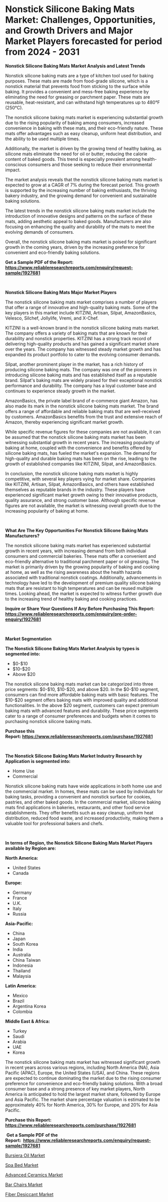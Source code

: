 <p><h1>Nonstick Silicone Baking Mats Market: Challenges, Opportunities, and Growth Drivers and Major Market Players forecasted for period from 2024 - 2031</h1></p><p><strong>Nonstick Silicone Baking Mats Market Analysis and Latest Trends</strong></p>
<p><p>Nonstick silicone baking mats are a type of kitchen tool used for baking purposes. These mats are made from food-grade silicone, which is a nonstick material that prevents food from sticking to the surface while baking. It provides a convenient and mess-free baking experience by eliminating the need for greasing or parchment paper. These mats are reusable, heat-resistant, and can withstand high temperatures up to 480°F (250°C).</p><p>The nonstick silicone baking mats market is experiencing substantial growth due to the rising popularity of baking among consumers, increased convenience in baking with these mats, and their eco-friendly nature. These mats offer advantages such as easy cleanup, uniform heat distribution, and the ability to be used multiple times.</p><p>Additionally, the market is driven by the growing trend of healthy baking, as silicone mats eliminate the need for oil or butter, reducing the calorie content of baked goods. This trend is especially prevalent among health-conscious consumers and those seeking to reduce their environmental impact.</p><p>The market analysis reveals that the nonstick silicone baking mats market is expected to grow at a CAGR of 7% during the forecast period. This growth is supported by the increasing number of baking enthusiasts, the thriving bakery industry, and the growing demand for convenient and sustainable baking solutions.</p><p>The latest trends in the nonstick silicone baking mats market include the introduction of innovative designs and patterns on the surface of these mats, adding aesthetic appeal to baked goods. Manufacturers are also focusing on enhancing the quality and durability of the mats to meet the evolving demands of consumers.</p><p>Overall, the nonstick silicone baking mats market is poised for significant growth in the coming years, driven by the increasing preference for convenient and eco-friendly baking solutions.</p></p>
<p><strong>Get a Sample PDF of the Report:&nbsp; <a href="https://www.reliableresearchreports.com/enquiry/request-sample/1927681">https://www.reliableresearchreports.com/enquiry/request-sample/1927681</a></strong></p>
<p>&nbsp;</p>
<p><strong>Nonstick Silicone Baking Mats Major Market Players</strong></p>
<p><p>The nonstick silicone baking mats market comprises a number of players that offer a range of innovative and high-quality baking mats. Some of the key players in this market include KITZINI, Artisan, Silpat, AmazonBasics, Velesco, Silchef, Jollylife, Vremi, and X-Chef.</p><p>KITZINI is a well-known brand in the nonstick silicone baking mats market. The company offers a variety of baking mats that are known for their durability and nonstick properties. KITZINI has a strong track record of delivering high-quality products and has gained a significant market share over the years. The company has witnessed steady market growth and has expanded its product portfolio to cater to the evolving consumer demands.</p><p>Silpat, another prominent player in the market, has a rich history of producing silicone baking mats. The company was one of the pioneers in introducing silicone baking mats and has established itself as a reputable brand. Silpat's baking mats are widely praised for their exceptional nonstick performance and durability. The company has a loyal customer base and continues to experience steady growth in the market.</p><p>AmazonBasics, the private label brand of e-commerce giant Amazon, has also made its mark in the nonstick silicone baking mats market. The brand offers a range of affordable and reliable baking mats that are well-received by customers. AmazonBasics benefits from the trust and extensive reach of Amazon, thereby experiencing significant market growth.</p><p>While specific revenue figures for these companies are not available, it can be assumed that the nonstick silicone baking mats market has been witnessing substantial growth in recent years. The increasing popularity of baking at home, coupled with the convenience and benefits offered by silicone baking mats, has fueled the market's expansion. The demand for high-quality and durable baking mats has been on the rise, leading to the growth of established companies like KITZINI, Silpat, and AmazonBasics.</p><p>In conclusion, the nonstick silicone baking mats market is highly competitive, with several key players vying for market share. Companies like KITZINI, Artisan, Silpat, AmazonBasics, and others have established themselves as reputable brands in the industry. These players have experienced significant market growth owing to their innovative products, quality assurance, and strong customer base. Although specific revenue figures are not available, the market is witnessing overall growth due to the increasing popularity of baking at home.</p></p>
<p>&nbsp;</p>
<p><strong>What Are The Key Opportunities For Nonstick Silicone Baking Mats Manufacturers?</strong></p>
<p><p>The nonstick silicone baking mats market has experienced substantial growth in recent years, with increasing demand from both individual consumers and commercial bakeries. These mats offer a convenient and eco-friendly alternative to traditional parchment paper or oil greasing. The market is primarily driven by the growing popularity of baking and cooking at home, as well as the rising awareness about the health hazards associated with traditional nonstick coatings. Additionally, advancements in technology have led to the development of premium quality silicone baking mats that are resistant to high temperatures and can be reused multiple times. Looking ahead, the market is expected to witness further growth due to the increasing trend of healthy baking and cooking practices.</p></p>
<p><strong>Inquire or Share Your Questions If Any Before Purchasing This Report: <a href="https://www.reliableresearchreports.com/enquiry/pre-order-enquiry/1927681">https://www.reliableresearchreports.com/enquiry/pre-order-enquiry/1927681</a></strong></p>
<p>&nbsp;</p>
<p><strong>Market Segmentation</strong></p>
<p><strong>The Nonstick Silicone Baking Mats Market Analysis by types is segmented into:</strong></p>
<p><ul><li>$0-$10</li><li>$10-$20</li><li>Above $20</li></ul></p>
<p><p>The nonstick silicone baking mats market can be categorized into three price segments: $0-$10, $10-$20, and above $20. In the $0-$10 segment, consumers can find more affordable baking mats with basic features. The $10-$20 segment offers baking mats with improved quality and additional functionalities. In the above $20 segment, customers can expect premium baking mats with advanced features and durability. These price segments cater to a range of consumer preferences and budgets when it comes to purchasing nonstick silicone baking mats.</p></p>
<p><strong>Purchase this Report:&nbsp;<a href="https://www.reliableresearchreports.com/purchase/1927681">https://www.reliableresearchreports.com/purchase/1927681</a></strong></p>
<p>&nbsp;</p>
<p><strong>The Nonstick Silicone Baking Mats Market Industry Research by Application is segmented into:</strong></p>
<p><ul><li>Home Use</li><li>Commercial</li></ul></p>
<p><p>Nonstick silicone baking mats have wide applications in both home use and the commercial market. In homes, these mats can be used by individuals for baking tasks, providing a convenient and nonstick surface for cookies, pastries, and other baked goods. In the commercial market, silicone baking mats find applications in bakeries, restaurants, and other food service establishments. They offer benefits such as easy cleanup, uniform heat distribution, reduced food waste, and increased productivity, making them a valuable tool for professional bakers and chefs.</p></p>
<p>&nbsp;</p>
<p><strong>In terms of Region, the Nonstick Silicone Baking Mats Market Players available by Region are:</strong></p>
<p>
    <p> <strong> North America: </strong>
        <ul>
            <li>United States</li>
            <li>Canada</li>
        </ul>
        </p> 
    <p> <strong> Europe: </strong>
        <ul>
            <li>Germany</li>
            <li>France</li>
            <li>U.K.</li>
            <li>Italy</li>
            <li>Russia</li>
        </ul>
        </p> 
    <p> <strong> Asia-Pacific: </strong>
        <ul>
            <li>China</li>
            <li>Japan</li>
            <li>South Korea</li>
            <li>India</li>
            <li>Australia</li>
            <li>China Taiwan</li>
            <li>Indonesia</li>
            <li>Thailand</li>
            <li>Malaysia</li>
        </ul>
        </p> 
    <p> <strong> Latin America: </strong>
        <ul>
            <li>Mexico</li>
            <li>Brazil</li>
            <li>Argentina Korea</li>
            <li>Colombia</li>
        </ul>
        </p> 
    <p> <strong> Middle East & Africa: </strong>
        <ul>
            <li>Turkey</li>
            <li>Saudi</li>
            <li>Arabia</li>
            <li>UAE</li>
            <li>Korea</li>
        </ul>
    </p>
    </p>
<p><p>The nonstick silicone baking mats market has witnessed significant growth in recent years across various regions, including North America (NA), Asia Pacific (APAC), Europe, the United States (USA), and China. These regions are expected to continue dominating the market due to the rising consumer preference for convenience and eco-friendly baking solutions. With a broad consumer base and a strong presence of key market players, North America is anticipated to hold the largest market share, followed by Europe and Asia Pacific. The market share percentage valuation is estimated to be approximately 40% for North America, 30% for Europe, and 20% for Asia Pacific.</p></p>
<p><strong>Purchase this Report: <a href="https://www.reliableresearchreports.com/purchase/1927681">https://www.reliableresearchreports.com/purchase/1927681</a></strong></p>
<p>&nbsp;<strong>Get a Sample PDF of the Report:&nbsp;&nbsp;<a href="https://www.reliableresearchreports.com/enquiry/request-sample/1927681">https://www.reliableresearchreports.com/enquiry/request-sample/1927681</a></strong></p>
<p><strong></strong></p>
<p><p><a href="https://issuu.com/reportprime-2/docs/bursiera-oil-market-size-2030.pptx">Bursiera Oil Market</a></p><p><a href="https://github.com/RoccoManning/Market-Research-Report-List-2/blob/main/spa-bed-market.md">Spa Bed Market</a></p><p><a href="https://www.linkedin.com/pulse/advanced-ceramics-market-insights-players-forecast-till-vfope/">Advanced Ceramics Market</a></p><p><a href="https://github.com/NorbertYates/Market-Research-Report-List-2/blob/main/bar-chairs-market.md">Bar Chairs Market</a></p><p><a href="https://www.linkedin.com/pulse/decoding-fiber-desiccant-market-deep-dive-latest-trends-segmentation-pnvne/">Fiber Desiccant Market</a></p></p>